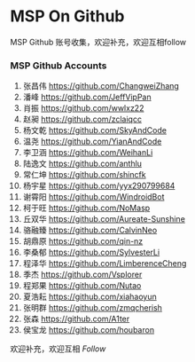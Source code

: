 # MSP On Github

MSP Github 账号收集，欢迎补充，欢迎互相follow

### MSP Github Accounts

1. 张昌伟 <https://github.com/ChangweiZhang>
2. 潘峰 <https://github.com/JeffVipPan>
3. 肖振 <https://github.com/wwlxz22>
4. 赵昶 <https://github.com/zclaiqcc>
5. 杨文乾 <https://github.com/SkyAndCode>
6. 温尧  <https://github.com/YianAndCode>
7. 李卫涵 <https://github.com/WeihanLi>
8. 陆逸文 <https://github.com/anthlu>
9. 常仁坤 <https://github.com/shincfk>
10. 杨宇星 <https://github.com/yyx290799684>
11. 谢霄阳 <https://github.com/WindroidBot>
12. 柯于旺 <https://github.com/NoMasp>
13. 丘双华 <https://github.com/Aureate-Sunshine>
14. 骆融臻 <https://github.com/CalvinNeo>
15. 胡鼎原 <https://github.com/qin-nz>
16. 李桑郁 <https://github.com/SylvesterLi>
17. 程泽华  https://github.com/LimberenceCheng
18. 季杰 https://github.com/Vsplorer
19. 程郑果 https://github.com/Nutao
20. 夏浩耘 https://github.com/xiahaoyun
21. 张明群 https://github.com/zmqcherish
22. 张森 https://github.com/A1ter
23. 侯宝龙 https://github.com/houbaron

欢迎补充，欢迎互相 *Follow*
